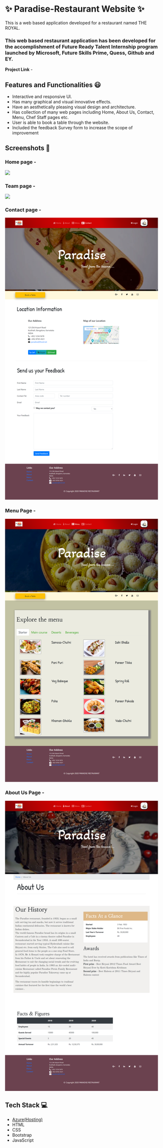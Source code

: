 # ✨ Paradise-Restaurant Website  ✨

This is a web based application developed for a restaurant named THE ROYAL.

### This web based restaurant application has been developed for the accomplishment of Future Ready Talent Internship program launched by Microsoft, Future Skills Prime, Quess, Github and EY.


**Project Link** - 


## Features and Functionalities 😃

- Interactive and responsive UI.
- Has many graphical and visual innovative effects.
- Have an aesthetically pleasing visual design and architecture.
- Has collection of many web pages including Home, About Us, Contact, Menu, Chef Staff pages etc.
- User is able to book a table through the website.
- Included the feedback Survey form to increase the scope of improvement 

## Screenshots 📸
### Home page -   
![](img/ss_home.png)
### Team page -
![](img/ss_team.png)
### Contact page -
![](img/ss_contact.png)
### Menu Page -
![](img/ss_menu.png)
### About Us Page -
![](img/ss_about.png)

## Tech Stack 💻

- [Azure(Hosting)](https://azure.microsoft.com/en-in/features/azure-portal/)
- HTML
- CSS
- Bootstrap
- JavaScript
